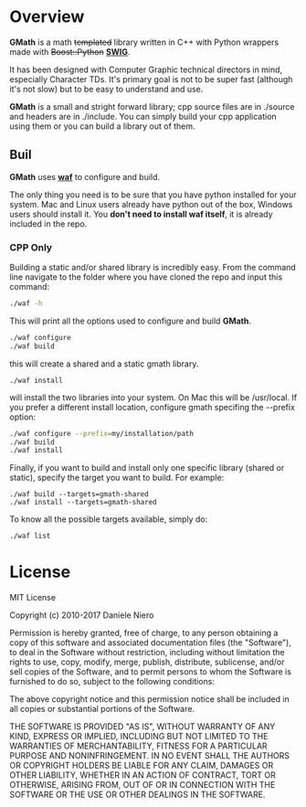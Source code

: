 # Overview

**GMath** is a math ~~templated~~ library written in C++ with Python wrappers made with ~~Boost::Python~~ [**SWIG**](http://www.swig.org/).

It has been designed with Computer Graphic technical directors in mind, especially Character TDs.
It's primary goal is not to be super fast (although it's not slow) but to be easy to understand and use.

**GMath** is a small and stright forward library; cpp source files are in ./source and headers are in ./include.
You can simply build your cpp application using them or you can build a library out of them.

## Buil

**GMath** uses [**waf**](https://github.com/waf-project/waf) to configure and build.

The only thing you need is to be sure that you have python installed for your system.
Mac and Linux users already have python out of the box, Windows users should install it.
You **don't need to install waf itself**, it is already included in the repo.

### CPP Only  

Building a static and/or shared library is incredibly easy.
From the command line navigate to the folder where you have cloned the repo and input this command:

```bash
./waf -h
```

This will print all the options used to configure and build **GMath**.

```bash
./waf configure
./waf build
```

this will create a shared and a static gmath library.

```
./waf install
```

will install the two libraries into your system. On Mac this will be /usr/local.
If you prefer a different install location, configure gmath specifing the --prefix option:

```bash
./waf configure --prefix=my/installation/path
./waf build
./waf install
```

Finally, if you want to build and install only one specific library (shared or static), specify the target you want to build.
For example:

```
./waf build --targets=gmath-shared
./waf install --targets=gmath-shared 
```

To know all the possible targets available, simply do:

```
./waf list
```


# License

MIT License 

Copyright (c) 2010-2017 Daniele Niero

Permission is hereby granted, free of charge, to any person obtaining a copy
of this software and associated documentation files (the "Software"), to deal
in the Software without restriction, including without limitation the rights
to use, copy, modify, merge, publish, distribute, sublicense, and/or sell
copies of the Software, and to permit persons to whom the Software is
furnished to do so, subject to the following conditions:

The above copyright notice and this permission notice shall be included in all
copies or substantial portions of the Software.

THE SOFTWARE IS PROVIDED "AS IS", WITHOUT WARRANTY OF ANY KIND, EXPRESS OR
IMPLIED, INCLUDING BUT NOT LIMITED TO THE WARRANTIES OF MERCHANTABILITY,
FITNESS FOR A PARTICULAR PURPOSE AND NONINFRINGEMENT. IN NO EVENT SHALL THE
AUTHORS OR COPYRIGHT HOLDERS BE LIABLE FOR ANY CLAIM, DAMAGES OR OTHER
LIABILITY, WHETHER IN AN ACTION OF CONTRACT, TORT OR OTHERWISE, ARISING FROM,
OUT OF OR IN CONNECTION WITH THE SOFTWARE OR THE USE OR OTHER DEALINGS IN THE
SOFTWARE.